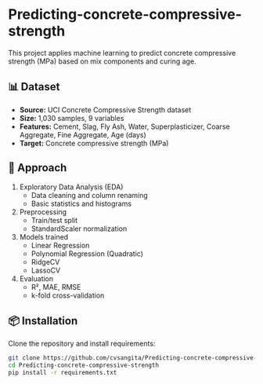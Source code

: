 # Predicting-concrete-compressive-strength

This project applies machine learning to predict concrete compressive strength (MPa) based on mix components and curing age.

## 📊 Dataset
- **Source:** UCI Concrete Compressive Strength dataset  
- **Size:** 1,030 samples, 9 variables  
- **Features:** Cement, Slag, Fly Ash, Water, Superplasticizer, Coarse Aggregate, Fine Aggregate, Age (days)  
- **Target:** Concrete compressive strength (MPa)  

## 🚀 Approach
1. Exploratory Data Analysis (EDA)  
   - Data cleaning and column renaming  
   - Basic statistics and histograms  
2. Preprocessing  
   - Train/test split  
   - StandardScaler normalization  
3. Models trained  
   - Linear Regression  
   - Polynomial Regression (Quadratic)  
   - RidgeCV  
   - LassoCV  
4. Evaluation  
   - R², MAE, RMSE  
   - k-fold cross-validation  

## 📦 Installation
Clone the repository and install requirements:

```bash
git clone https://github.com/cvsangita/Predicting-concrete-compressive-strength.git
cd Predicting-concrete-compressive-strength
pip install -r requirements.txt
